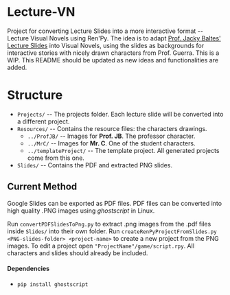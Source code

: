 # Lecture-VN
Project for converting Lecture Slides into a more interactive format -- Lecture Visual Novels using Ren'Py. The idea is to adapt [Prof. Jacky Baltes' Lecture Slides](https://sites.google.com/site/jackybaltes/home/jacky-baltes-teaching) into Visual Novels, using the slides as backgrounds for interactive stories with nicely drawn characters from Prof. Guerra.
This is a WIP. This README should be updated as new ideas and functionalities are added.

# Structure
- `Projects/` -- The projects folder. Each lecture slide will be converted into a different project.
- `Resources/` -- Contains the resource files: the characters drawings.
	- `../ProfJB/` -- Images for **Prof. JB**. The professor character.
	- `../MrC/` -- Images for **Mr. C**. One of the student characters.
	- `../templateProject/` -- The template project. All generated projects come from this one.
- `Slides/` -- Contains the PDF and extracted PNG slides.
	
## Current Method
Google Slides can be exported as PDF files. PDF files can be converted into high quality .PNG images using *ghostscript* in Linux.

Run `convertPDFSlidesToPng.py` to extract .png images from the .pdf files inside `Slides/` into their own folder. 
Run `createRenPyProjectFromSlides.py <PNG-slides-folder> <project-name>` to create a new project from the PNG images.
To edit a project open `"ProjectName"/game/script.rpy`. All characters and slides should already be included.

#### Dependencies

- `pip install ghostscript`
